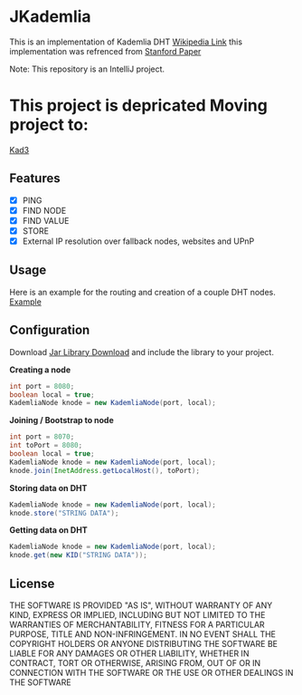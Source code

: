 JKademlia
========

This is an implementation of Kademlia DHT [Wikipedia Link](http://en.wikipedia.org/wiki/Kademlia) this implementation was refrenced from [Stanford Paper](https://codethechange.stanford.edu/guides/guide_kademlia.html)

Note: This repository is an IntelliJ project.

This project is depricated Moving project to:
========
[Kad3](https://github.com/DrBrad/Kad3)

Features
-----
- [x] PING
- [x] FIND NODE
- [x] FIND VALUE
- [x] STORE
- [X] External IP resolution over fallback nodes, websites and UPnP

Usage
-----
Here is an example for the routing and creation of a couple DHT nodes. [Example](https://github.com/DrBrad/JKademlia/blob/main/src/unet/uncentralized/jkademlia/Samples/Test.java)

**Configuration**
-----
Download [Jar Library Download](https://github.com/DrBrad/JKademlia/blob/main/out/artifacts/JKademlia_jar/JKademlia.jar) and include the library to your project.

**Creating a node**
```Java
int port = 8080;
boolean local = true;
KademliaNode knode = new KademliaNode(port, local);
```

**Joining / Bootstrap to node**
```Java
int port = 8070;
int toPort = 8080;
boolean local = true;
KademliaNode knode = new KademliaNode(port, local);
knode.join(InetAddress.getLocalHost(), toPort);
```

**Storing data on DHT**
```Java
KademliaNode knode = new KademliaNode(port, local);
knode.store("STRING DATA");
```

**Getting data on DHT**
```Java
KademliaNode knode = new KademliaNode(port, local);
knode.get(new KID("STRING DATA"));
```


License
-----------
THE SOFTWARE IS PROVIDED "AS IS", WITHOUT WARRANTY OF ANY KIND, EXPRESS OR IMPLIED, INCLUDING BUT NOT LIMITED TO THE WARRANTIES OF MERCHANTABILITY, FITNESS FOR A PARTICULAR PURPOSE, TITLE AND NON-INFRINGEMENT. IN NO EVENT SHALL THE COPYRIGHT HOLDERS OR ANYONE DISTRIBUTING THE SOFTWARE BE LIABLE FOR ANY DAMAGES OR OTHER LIABILITY, WHETHER IN CONTRACT, TORT OR OTHERWISE, ARISING FROM, OUT OF OR IN CONNECTION WITH THE SOFTWARE OR THE USE OR OTHER DEALINGS IN THE SOFTWARE
